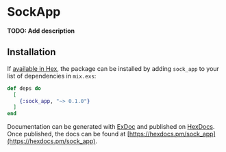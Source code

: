 # SockApp

**TODO: Add description**

## Installation

If [available in Hex](https://hex.pm/docs/publish), the package can be installed
by adding `sock_app` to your list of dependencies in `mix.exs`:

```elixir
def deps do
  [
    {:sock_app, "~> 0.1.0"}
  ]
end
```

Documentation can be generated with [ExDoc](https://github.com/elixir-lang/ex_doc)
and published on [HexDocs](https://hexdocs.pm). Once published, the docs can
be found at [https://hexdocs.pm/sock_app](https://hexdocs.pm/sock_app).

